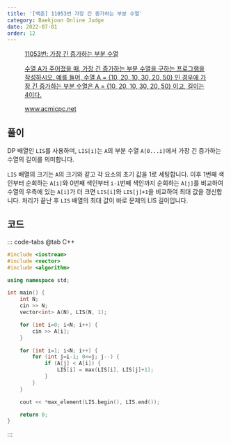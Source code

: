 ```yaml
---
title: '[백준] 11053번 가장 긴 증가하는 부분 수열'
category: Baekjoon Online Judge
date: 2022-07-01
order: 12
---
```


<figure class="opengraph"><a href="https://www.acmicpc.net/problem/11053" data-source-url="https://www.acmicpc.net/problem/11053">
<div class="og-image" style="background-image: url('https://drive.google.com/uc?export=view&id=1nCax5mgwtYA82T46I_ntU1afsBBNkrLr');"></div>
<div class="og-text">
<p class="og-title">11053번: 가장 긴 증가하는 부분 수열</p>
<p class="og-desc">수열 A가 주어졌을 때, 가장 긴 증가하는 부분 수열을 구하는 프로그램을 작성하시오.
예를 들어, 수열 A = {10, 20, 10, 30, 20, 50} 인 경우에 가장 긴 증가하는 부분 수열은 A = {10, 20, 10, 30, 20, 50} 이고, 길이는 4이다.</p>
<p class="og-host">www.acmicpc.net</p></div></a></figure>

## 풀이
DP 배열인 `LIS`를 사용하며, `LIS[i]`는 `A`의 부분 수열 `A[0...i]`에서 가장 긴 증가하는 수열의 길이를 의미합니다.

`LIS` 배열의 크기는 `A`의 크기와 같고 각 요소의 초기 값을 1로 세팅합니다. 이후 1번째 색인부터 순회하는 `A[i]`와 0번째 색인부터 `i-1`번째 색인까지 순회하는 `A[j]`를 비교하여 수열의 우측에 있는 `A[i]`가 더 크면 `LIS[i]`와 `LIS[j]+1`을 비교하여 최대 값을 갱신합니다. 처리가 끝난 후 `LIS` 배열의 최대 값이 바로 문제의 LIS 길이입니다.

## 코드
::: code-tabs
@tab C++
```cpp
#include <iostream>
#include <vector>
#include <algorithm>

using namespace std;

int main() {
    int N;
    cin >> N;
    vector<int> A(N), LIS(N, 1);

    for (int i=0; i<N; i++) {
        cin >> A[i];
    }

    for (int i=1; i<N; i++) {
        for (int j=i-1; 0<=j; j--) {
            if (A[j] < A[i]) {
                LIS[i] = max(LIS[i], LIS[j]+1);
            }
        }
    }

    cout << *max_element(LIS.begin(), LIS.end());

    return 0;
}
```
:::
